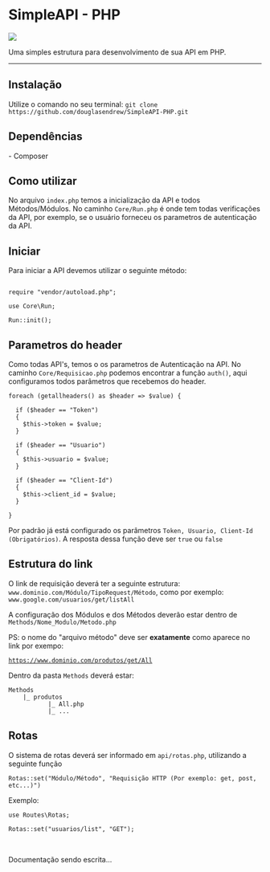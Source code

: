<h1>SimpleAPI - PHP</h1>

<div>
<img src="https://img.shields.io/static/v1?label=PHP&message=v1.0&color=blue&style=for-the-badge&logo=PHP"/>
</div>

<p>Uma simples estrutura para desenvolvimento de sua API em PHP.</p>
<hr>

<h2>Instalação</h2>
<p>Utilize o comando no seu terminal: <code>git clone https://github.com/douglasendrew/SimpleAPI-PHP.git</code>
  
<h2>Dependências</h2>
<p>- Composer</p>

<h2>Como utilizar</h2>
<p>No arquivo <code>index.php</code> temos a inicialização da API e todos Métodos/Módulos. No caminho <code>Core/Run.php</code> é onde tem todas verificações da API, por exemplo, se o usuário forneceu os parametros de autenticação da API.</p>

<h2>Iniciar</h2>
<p>Para iniciar a API devemos utilizar o seguinte método:</p>

```` 

require "vendor/autoload.php";
  
use Core\Run;

Run::init();

````

<h2>Parametros do header</h2>
<p>Como todas API's, temos o os parametros de Autenticação na API. No caminho <code>Core/Requisicao.php</code> podemos encontrar a função <code>auth()</code>, aqui configuramos todos parâmetros que recebemos do header.</p>

```` 
foreach (getallheaders() as $header => $value) {

  if ($header == "Token")
  {
    $this->token = $value;
  }

  if ($header == "Usuario")
  {
    $this->usuario = $value;
  }

  if ($header == "Client-Id")
  {
    $this->client_id = $value;
  }
  
}

````

<p>Por padrão já está configurado os parâmetros <code>Token, Usuario, Client-Id (Obrigatórios)</code>. A resposta dessa função deve ser <code>true</code> ou <code>false</code>
  
<h2>Estrutura do link</h2>
<p>O link de requisição deverá ter a seguinte estrutura: <code>www.dominio.com/Módulo/TipoRequest/Método</code>, como por exemplo: <code>www.google.com/usuarios/get/listAll</code></p>

<p>A configuração dos Módulos e dos Métodos deverão estar dentro de <code>Methods/Nome_Modulo/Metodo.php</code></p>
<div>PS: o nome do "arquivo método" deve ser <b>exatamente</b> como aparece no link por exempo: </div>

<code>https://www.dominio.com/produtos/get/All</code>

<div>Dentro da pasta <code>Methods</code> deverá estar:</div>

```` 
Methods
    |_ produtos 
           |_ All.php
           |_ ...
````

<h2>Rotas</h2>
<p>O sistema de rotas deverá ser informado em <code>api/rotas.php</code>, utilizando a seguinte função</p>
<code>Rotas::set("Módulo/Método", "Requisição HTTP (Por exemplo: get, post, etc...)")</code></p>

<p>Exemplo: </p>

```` 
use Routes\Rotas;

Rotas::set("usuarios/list", "GET");
````

<br>
<p>Documentação sendo escrita...</p>
